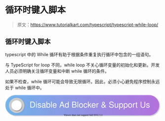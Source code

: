 # 循环时键入脚本

> 原文：<https://www.tutorialkart.com/typescript/typescript-while-loop/>

## 循环时键入脚本

typescript 中的 While 循环有助于根据条件重复执行循环中包含的一组语句。

与 TypeScript for loop 不同，while loop 不关心循环变量的初始化和更新。开发人员必须明确关注循环变量和中断 while 循环的条件。

如果不检查，while 循环可能会导致无限循环。因此，必须小心避免程序控制永远处于 while 循环中。

[![](img/925da31b32d6bc3827932f6c8afb11bb.png)](https://www.tutorialkart.com/)